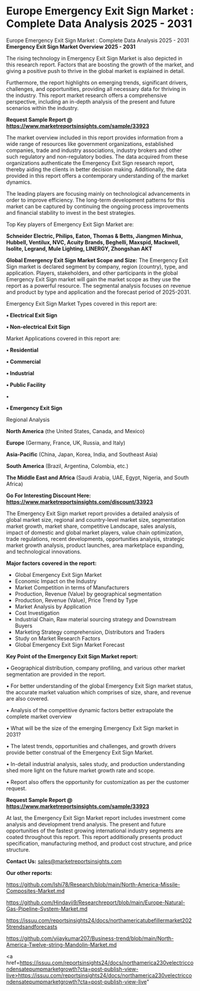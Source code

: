 # Europe Emergency Exit Sign Market : Complete Data Analysis 2025 - 2031
 Europe Emergency Exit Sign Market : Complete Data Analysis 2025 - 2031
<Strong> Emergency Exit Sign Market Overview 2025 - 2031</strong>

The rising technology in Emergency Exit Sign Market is also depicted in this research report. Factors that are boosting the growth of the market, and giving a positive push to thrive in the global market is explained in detail.

Furthermore, the report highlights on emerging trends, significant drivers, challenges, and opportunities, providing all necessary data for thriving in the industry. This report market research offers a comprehensive perspective, including an in-depth analysis of the present and future scenarios within the industry.

<strong>Request Sample Report @ <a href=https://www.marketreportsinsights.com/sample/33923>https://www.marketreportsinsights.com/sample/33923</a></strong>

The market overview included in this report provides information from a wide range of resources like government organizations, established companies, trade and industry associations, industry brokers and other such regulatory and non-regulatory bodies. The data acquired from these organizations authenticate the Emergency Exit Sign research report, thereby aiding the clients in better decision making. Additionally, the data provided in this report offers a contemporary understanding of the market dynamics.

The leading players are focusing mainly on technological advancements in order to improve efficiency. The long-term development patterns for this market can be captured by continuing the ongoing process improvements and financial stability to invest in the best strategies.

Top Key players of Emergency Exit Sign Market are:

<strong>Schneider Electric, Philips, Eaton, Thomas & Betts, Jiangmen Minhua, Hubbell, Ventilux, NVC, Acuity Brands, Beghelli, Maxspid, Mackwell, Isolite, Legrand, Mule Lighting, LINERGY, Zhongshan AKT</strong>

<strong><b>Global Emergency Exit Sign Market Scope and Size:</b></strong>
The Emergency Exit Sign market is declared segment by company, region (country), type, and application. Players, stakeholders, and other participants in the global Emergency Exit Sign market will gain the market scope as they use the report as a powerful resource. The segmental analysis focuses on revenue and product by type and application and the forecast period of 2025-2031.

Emergency Exit Sign Market Types covered in this report are:

<strong>•  Electrical Exit Sign

•  Non-electrical Exit Sign</strong>

Market Applications covered in this report are:

<strong>•  Residential

•  Commercial

•  Industrial

•  Public Facility

•  

•  Emergency Exit Sign</strong> 

Regional Analysis

<strong>North America</strong> (the United States, Canada, and Mexico)

<strong>Europe</strong> (Germany, France, UK, Russia, and Italy)

<strong>Asia-Pacific</strong> (China, Japan, Korea, India, and Southeast Asia)

<strong>South America</strong> (Brazil, Argentina, Colombia, etc.)

<strong>The Middle East and Africa</strong> (Saudi Arabia, UAE, Egypt, Nigeria, and South Africa)

<strong>Go For Interesting Discount Here: <a href=https://www.marketreportsinsights.com/discount/33923>https://www.marketreportsinsights.com/discount/33923</a></strong>

The Emergency Exit Sign market report provides a detailed analysis of global market size, regional and country-level market size, segmentation market growth, market share, competitive Landscape, sales analysis, impact of domestic and global market players, value chain optimization, trade regulations, recent developments, opportunities analysis, strategic market growth analysis, product launches, area marketplace expanding, and technological innovations.

<strong><b>Major factors covered in the report:</b></strong>
<ul>
  <li>Global Emergency Exit Sign Market </li>
  <li>Economic Impact on the Industry</li>
  <li>Market Competition in terms of Manufacturers</li>
  <li>Production, Revenue (Value) by geographical segmentation</li>
  <li>Production, Revenue (Value), Price Trend by Type</li>
  <li>Market Analysis by Application</li>
  <li>Cost Investigation</li>
  <li>Industrial Chain, Raw material sourcing strategy and Downstream Buyers</li>
  <li>Marketing Strategy comprehension, Distributors and Traders</li>
  <li>Study on Market Research Factors</li>
  <li>Global Emergency Exit Sign Market Forecast</li>
</ul>

<strong><b>Key Point of the Emergency Exit Sign Market report:</b></strong>

• Geographical distribution, company profiling, and various other market segmentation are provided in the report.

• For better understanding of the global Emergency Exit Sign market status, the accurate market valuation which comprises of size, share, and revenue are also covered.

• Analysis of the competitive dynamic factors better extrapolate the complete market overview

• What will be the size of the emerging Emergency Exit Sign market in 2031?

• The latest trends, opportunities and challenges, and growth drivers provide better construal of the Emergency Exit Sign Market.

• In-detail industrial analysis, sales study, and production understanding shed more light on the future market growth rate and scope.

• Report also offers the opportunity for customization as per the customer request.

<strong>Request Sample Report @ <a href=https://www.marketreportsinsights.com/sample/33923>https://www.marketreportsinsights.com/sample/33923</a></strong>

At last, the Emergency Exit Sign Market report includes investment come analysis and development trend analysis. The present and future opportunities of the fastest growing international industry segments are coated throughout this report. This report additionally presents product specification, manufacturing method, and product cost structure, and price structure.

<strong>Contact Us:</strong>
sales@marketreportsinsights.com

<strong>Our other reports:</strong>

<a href=https://github.com/Ishi78/Research/blob/main/North-America-Missile-Composites-Market.md>https://github.com/Ishi78/Research/blob/main/North-America-Missile-Composites-Market.md</a>

<a href=https://github.com/Hindavii9/Researchreport/blob/main/Europe-Natural-Gas-Pipeline-System-Market.md>https://github.com/Hindavii9/Researchreport/blob/main/Europe-Natural-Gas-Pipeline-System-Market.md</a>

<a href=https://issuu.com/reportsinsights24/docs/northamericatubefillermarket2025trendsandforecasts>https://issuu.com/reportsinsights24/docs/northamericatubefillermarket2025trendsandforecasts</a>

<a href=https://github.com/vijaykumar207/Business-trend/blob/main/North-America-Twelve-string-Mandolin-Market.md>https://github.com/vijaykumar207/Business-trend/blob/main/North-America-Twelve-string-Mandolin-Market.md</a>

<a href=https://issuu.com/reportsinsights24/docs/northamerica230velectriccondensatepumpmarketgrowth?cta=post-publish-view-live>https://issuu.com/reportsinsights24/docs/northamerica230velectriccondensatepumpmarketgrowth?cta=post-publish-view-live</a>"
